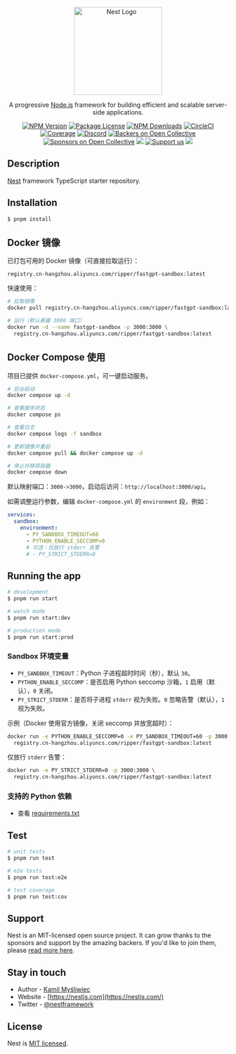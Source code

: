 <p align="center">
  <a href="http://nestjs.com/" target="blank"><img src="https://nestjs.com/img/logo-small.svg" width="200" alt="Nest Logo" /></a>
</p>

[circleci-image]: https://img.shields.io/circleci/build/github/nestjs/nest/master?token=abc123def456
[circleci-url]: https://circleci.com/gh/nestjs/nest

  <p align="center">A progressive <a href="http://nodejs.org" target="_blank">Node.js</a> framework for building efficient and scalable server-side applications.</p>
    <p align="center">
<a href="https://www.npmjs.com/~nestjscore" target="_blank"><img src="https://img.shields.io/npm/v/@nestjs/core.svg" alt="NPM Version" /></a>
<a href="https://www.npmjs.com/~nestjscore" target="_blank"><img src="https://img.shields.io/npm/l/@nestjs/core.svg" alt="Package License" /></a>
<a href="https://www.npmjs.com/~nestjscore" target="_blank"><img src="https://img.shields.io/npm/dm/@nestjs/common.svg" alt="NPM Downloads" /></a>
<a href="https://circleci.com/gh/nestjs/nest" target="_blank"><img src="https://img.shields.io/circleci/build/github/nestjs/nest/master" alt="CircleCI" /></a>
<a href="https://coveralls.io/github/nestjs/nest?branch=master" target="_blank"><img src="https://coveralls.io/repos/github/nestjs/nest/badge.svg?branch=master#9" alt="Coverage" /></a>
<a href="https://discord.gg/G7Qnnhy" target="_blank"><img src="https://img.shields.io/badge/discord-online-brightgreen.svg" alt="Discord"/></a>
<a href="https://opencollective.com/nest#backer" target="_blank"><img src="https://opencollective.com/nest/backers/badge.svg" alt="Backers on Open Collective" /></a>
<a href="https://opencollective.com/nest#sponsor" target="_blank"><img src="https://opencollective.com/nest/sponsors/badge.svg" alt="Sponsors on Open Collective" /></a>
  <a href="https://paypal.me/kamilmysliwiec" target="_blank"><img src="https://img.shields.io/badge/Donate-PayPal-ff3f59.svg"/></a>
    <a href="https://opencollective.com/nest#sponsor"  target="_blank"><img src="https://img.shields.io/badge/Support%20us-Open%20Collective-41B883.svg" alt="Support us"></a>
  <a href="https://twitter.com/nestframework" target="_blank"><img src="https://img.shields.io/twitter/follow/nestframework.svg?style=social&label=Follow"></a>
</p>
  <!--[![Backers on Open Collective](https://opencollective.com/nest/backers/badge.svg)](https://opencollective.com/nest#backer)
  [![Sponsors on Open Collective](https://opencollective.com/nest/sponsors/badge.svg)](https://opencollective.com/nest#sponsor)-->

## Description

[Nest](https://github.com/nestjs/nest) framework TypeScript starter repository.

## Installation

```bash
$ pnpm install
```

## Docker 镜像

已打包可用的 Docker 镜像（可直接拉取运行）：

```
registry.cn-hangzhou.aliyuncs.com/ripper/fastgpt-sandbox:latest
```

快速使用：

```bash
# 拉取镜像
docker pull registry.cn-hangzhou.aliyuncs.com/ripper/fastgpt-sandbox:latest

# 运行（默认暴露 3000 端口）
docker run -d --name fastgpt-sandbox -p 3000:3000 \
  registry.cn-hangzhou.aliyuncs.com/ripper/fastgpt-sandbox:latest
```

## Docker Compose 使用

项目已提供 `docker-compose.yml`，可一键启动服务。

```bash
# 后台启动
docker compose up -d

# 查看服务状态
docker compose ps

# 查看日志
docker compose logs -f sandbox

# 更新镜像并重启
docker compose pull && docker compose up -d

# 停止并移除容器
docker compose down
```

默认映射端口：`3000->3000`，启动后访问：`http://localhost:3000/api`。

如需调整运行参数，编辑 `docker-compose.yml` 的 `environment` 段，例如：

```yaml
services:
  sandbox:
    environment:
      - PY_SANDBOX_TIMEOUT=60
      - PYTHON_ENABLE_SECCOMP=0
      # 可选：仅放行 stderr 告警
      # - PY_STRICT_STDERR=0
```

## Running the app

```bash
# development
$ pnpm run start

# watch mode
$ pnpm run start:dev

# production mode
$ pnpm run start:prod
```

### Sandbox 环境变量

- `PY_SANDBOX_TIMEOUT`：Python 子进程超时时间（秒），默认 `30`。
- `PYTHON_ENABLE_SECCOMP`：是否启用 Python seccomp 沙箱，`1` 启用（默认），`0` 关闭。
- `PY_STRICT_STDERR`：是否将子进程 `stderr` 视为失败。`0` 忽略告警（默认），`1` 视为失败。

示例（Docker 使用官方镜像，关闭 seccomp 并放宽超时）：

```bash
docker run -e PYTHON_ENABLE_SECCOMP=0 -e PY_SANDBOX_TIMEOUT=60 -p 3000:3000 \
  registry.cn-hangzhou.aliyuncs.com/ripper/fastgpt-sandbox:latest
```

仅放行 `stderr` 告警：

```bash
docker run -e PY_STRICT_STDERR=0 -p 3000:3000 \
  registry.cn-hangzhou.aliyuncs.com/ripper/fastgpt-sandbox:latest
```

### 支持的 Python 依赖
- 查看 [requirements.txt](requirements.txt)   

## Test

```bash
# unit tests
$ pnpm run test

# e2e tests
$ pnpm run test:e2e

# test coverage
$ pnpm run test:cov
```

## Support

Nest is an MIT-licensed open source project. It can grow thanks to the sponsors and support by the amazing backers. If you'd like to join them, please [read more here](https://docs.nestjs.com/support).

## Stay in touch

- Author - [Kamil Myśliwiec](https://kamilmysliwiec.com)
- Website - [https://nestjs.com](https://nestjs.com/)
- Twitter - [@nestframework](https://twitter.com/nestframework)

## License

Nest is [MIT licensed](LICENSE).
